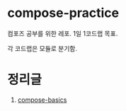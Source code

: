 # compose-practice
컴포즈 공부를 위한 레포. 1일 1코드랩 목표.

각 코드랩은 모듈로 분기함.

# 정리글
1. [compose-basics](https://dev-jiwon.notion.site/Basics-ef8a033db1b5428f9d1f7053ce3d39c5)
